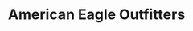---
title: "American Eagle Outfitters"
url: /new-york/american-eagle-outfitters-lexington-avenue/
shop: clothes
---